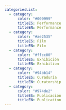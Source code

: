 ```yaml
---
categoriesList:
  - category:
      color: "#009999"
      titleES: Performance
      titleEN: Performance
  - category:
      color: "#ae2535"
      titleES: Film
      titleEN: Film
  - category:
      color: "#ffcc00"
      titleES: Exhibición
      titleEN: Exhibition
  - category:
      color: "#94bb14"
      titleES: Curaduría
      titleEN: Curatorship
  - category:
      color: "#974de2"
      titleES: Publicación
      titleEN: Publication
---
```

